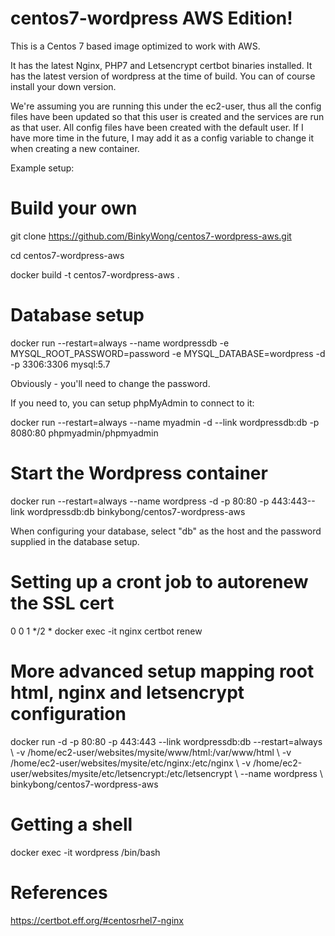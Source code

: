 # centos7-wordpress AWS Edition!

This is a Centos 7 based image optimized to work with AWS.

It has the latest Nginx, PHP7 and Letsencrypt certbot binaries installed. It has the latest version of wordpress at the time of build. You can of course install your down version.

We're assuming you are running this under the ec2-user, thus all the config files have been updated so that this user is created and the services are run as that user. All config files have been created with the default user. If I have more time in the future, I may add it as a config variable to change it when creating a new container.

Example setup:

# Build your own

  git clone https://github.com/BinkyWong/centos7-wordpress-aws.git

  cd centos7-wordpress-aws

  docker build -t centos7-wordpress-aws .

# Database setup

  docker run --restart=always --name wordpressdb -e MYSQL_ROOT_PASSWORD=password -e MYSQL_DATABASE=wordpress -d -p 3306:3306 mysql:5.7

Obviously - you'll need to change the password.

If you need to, you can setup phpMyAdmin to connect to it:

  docker run --restart=always --name myadmin -d --link wordpressdb:db -p 8080:80 phpmyadmin/phpmyadmin

# Start the Wordpress container

  docker run --restart=always --name wordpress -d -p 80:80 -p 443:443--link wordpressdb:db binkybong/centos7-wordpress-aws

When configuring your database, select "db" as the host and the password supplied in the database setup.

# Setting up a cront job to autorenew the SSL cert

  0 0 1 */2 * docker exec -it nginx certbot renew

# More advanced setup mapping root html, nginx and letsencrypt configuration

  docker run -d -p 80:80 -p 443:443 --link wordpressdb:db --restart=always \\
  -v /home/ec2-user/websites/mysite/www/html:/var/www/html \\
  -v /home/ec2-user/websites/mysite/etc/nginx:/etc/nginx \\
  -v /home/ec2-user/websites/mysite/etc/letsencrypt:/etc/letsencrypt \\
  --name wordpress \\
  binkybong/centos7-wordpress-aws

# Getting a shell

  docker exec -it wordpress /bin/bash

# References

https://certbot.eff.org/#centosrhel7-nginx


